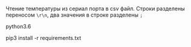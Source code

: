 Чтение температуры из сериал порта в csv файл.
Строки разделены переносом `\r\n`, два значения в строке разделены `;`

python3.6  

pip3 install -r requirements.txt